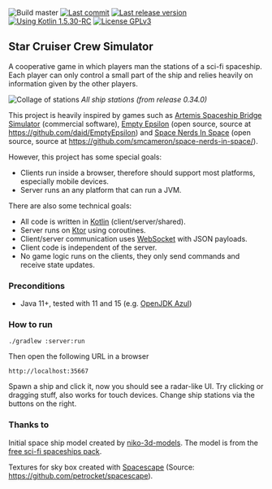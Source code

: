 ![Build master](https://github.com/weaselflink/star-cruiser/workflows/Build%20master/badge.svg) 
[![Last commit](https://img.shields.io/github/last-commit/weaselflink/star-cruiser)](https://github.com/weaselflink/star-cruiser/commits/master)
[![Last release version](https://img.shields.io/github/v/release/weaselflink/star-cruiser)](https://github.com/weaselflink/star-cruiser/releases/latest)
[![Using Kotlin 1.5.30-RC](https://img.shields.io/badge/kotlin-1.5.30--RC-blue)](https://blog.jetbrains.com/kotlin/2021/08/kotlin-1-5-30-rc-released/)
[![License GPLv3](https://img.shields.io/github/license/weaselflink/star-cruiser)](https://github.com/weaselflink/star-cruiser/blob/master/LICENSE)

## Star Cruiser Crew Simulator

A cooperative game in which players man the stations of a sci-fi spaceship. Each player can only
control a small part of the ship and relies heavily on information given by the other players.

![Collage of stations](docs/collage-0.34.0.png)
*All ship stations (from release 0.34.0)*

This project is heavily inspired by games such as 
[Artemis Spaceship Bridge Simulator](https://artemisspaceshipbridge.com/) (commercial software), 
[Empty Epsilon](https://daid.github.io/EmptyEpsilon/) (open source, source at https://github.com/daid/EmptyEpsilon)
and [Space Nerds In Space](https://smcameron.github.io/space-nerds-in-space/) 
(open source, source at https://github.com/smcameron/space-nerds-in-space/).

However, this project has some special goals:
* Clients run inside a browser, therefore should support most platforms, especially mobile devices.
* Server runs an any platform that can run a JVM.

There are also some technical goals:
* All code is written in [Kotlin](https://kotlinlang.org/) (client/server/shared).
* Server runs on [Ktor](https://ktor.io/servers/index.html) using coroutines.
* Client/server communication uses [WebSocket](https://javascript.info/websocket) with JSON payloads.
* Client code is independent of the server.
* No game logic runs on the clients, they only send commands and receive state updates.

### Preconditions

* Java 11+, tested with 11 and 15 (e.g. [OpenJDK Azul](https://www.azul.com/downloads/zulu-community/?version=java-15-mts&package=jdk))

### How to run

    ./gradlew :server:run
    
Then open the following URL in a browser

    http://localhost:35667

Spawn a ship and click it, now you should see a radar-like UI.
Try clicking or dragging stuff, also works for touch devices.
Change ship stations via the buttons on the right.

### Thanks to

Initial space ship model created by [niko-3d-models](https://niko-3d-models.itch.io). 
The model is from the [free sci-fi spaceships pack](https://niko-3d-models.itch.io/free-sc-fi-spaceships-pack).

Textures for sky box created with [Spacescape](http://wwwtyro.github.io/space-3d) 
(Source: https://github.com/petrocket/spacescape).
